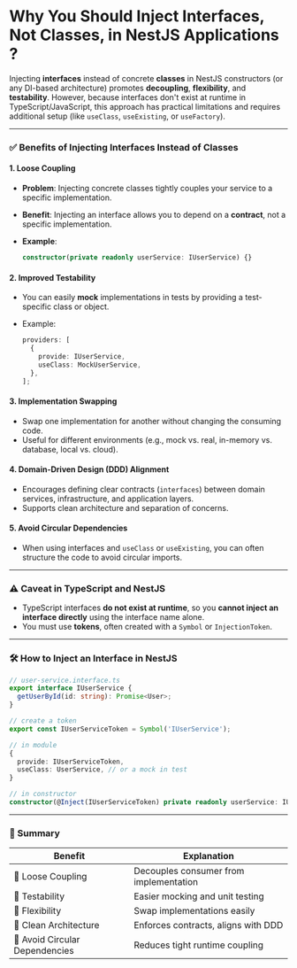 # Why You Should Inject Interfaces, Not Classes, in NestJS Applications ?

Injecting **interfaces** instead of concrete **classes** in NestJS constructors (or any DI-based architecture) promotes **decoupling**, **flexibility**, and **testability**. However, because interfaces don't exist at runtime in TypeScript/JavaScript, this approach has practical limitations and requires additional setup (like `useClass`, `useExisting`, or `useFactory`).

---

### ✅ Benefits of Injecting Interfaces Instead of Classes

#### 1. **Loose Coupling**

- **Problem**: Injecting concrete classes tightly couples your service to a specific implementation.
- **Benefit**: Injecting an interface allows you to depend on a **contract**, not a specific implementation.
- **Example**:

  ```ts
  constructor(private readonly userService: IUserService) {}
  ```

#### 2. **Improved Testability**

- You can easily **mock** implementations in tests by providing a test-specific class or object.
- Example:

  ```ts
  providers: [
    {
      provide: IUserService,
      useClass: MockUserService,
    },
  ];
  ```

#### 3. **Implementation Swapping**

- Swap one implementation for another without changing the consuming code.
- Useful for different environments (e.g., mock vs. real, in-memory vs. database, local vs. cloud).

#### 4. **Domain-Driven Design (DDD) Alignment**

- Encourages defining clear contracts (`interfaces`) between domain services, infrastructure, and application layers.
- Supports clean architecture and separation of concerns.

#### 5. **Avoid Circular Dependencies**

- When using interfaces and `useClass` or `useExisting`, you can often structure the code to avoid circular imports.

---

### ⚠️ Caveat in TypeScript and NestJS

- TypeScript interfaces **do not exist at runtime**, so you **cannot inject an interface directly** using the interface name alone.
- You must use **tokens**, often created with a `Symbol` or `InjectionToken`.

---

### 🛠 How to Inject an Interface in NestJS

```ts
// user-service.interface.ts
export interface IUserService {
  getUserById(id: string): Promise<User>;
}

// create a token
export const IUserServiceToken = Symbol('IUserService');

// in module
{
  provide: IUserServiceToken,
  useClass: UserService, // or a mock in test
}

// in constructor
constructor(@Inject(IUserServiceToken) private readonly userService: IUserService) {}
```

---

### 🧠 Summary

| Benefit                        | Explanation                            |
| ------------------------------ | -------------------------------------- |
| 🔗 Loose Coupling              | Decouples consumer from implementation |
| 🧪 Testability                 | Easier mocking and unit testing        |
| 🔄 Flexibility                 | Swap implementations easily            |
| 📐 Clean Architecture          | Enforces contracts, aligns with DDD    |
| 🔁 Avoid Circular Dependencies | Reduces tight runtime coupling         |
